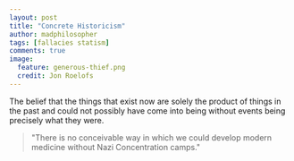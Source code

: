 ```yaml
---
layout: post
title: "Concrete Historicism"
author: madphilosopher
tags: [fallacies statism]
comments: true
image:
  feature: generous-thief.png
  credit: Jon Roelofs
---
```


The belief that the things that exist now are solely the product of things in the past and could not possibly have come into being without events being precisely what they were.

> "There is no conceivable way in which we could develop modern medicine without Nazi Concentration camps."
